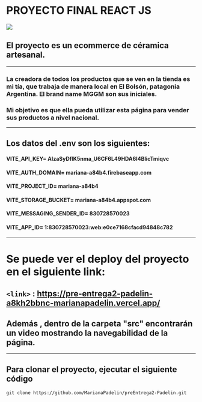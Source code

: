 # PROYECTO FINAL REACT JS

![](https://res.cloudinary.com/dvxkjikvk/image/upload/v1687124707/productos/WhatsApp_Image_2023-06-17_at_15.02.16_gch9zx.jpg)
## El proyecto es un ecommerce de céramica artesanal.
-------------
### La creadora de todos los productos que se ven en la tienda es mi tía, que trabaja de manera local en El Bolsón, patagonia Argentina. El brand name MGGM son sus iniciales.

### Mi objetivo es que ella pueda utilizar esta página para vender sus productos a nivel nacional.

-------------

## Los datos del .env son los siguientes:

#### VITE_API_KEY=  AIzaSyDflK5nma_U6CF6L49HDA6l4BIicTmiqvc
#### VITE_AUTH_DOMAIN= mariana-a84b4.firebaseapp.com
#### VITE_PROJECT_ID= mariana-a84b4
#### VITE_STORAGE_BUCKET= mariana-a84b4.appspot.com
#### VITE_MESSAGING_SENDER_ID= 830728570023
#### VITE_APP_ID= 1:830728570023:web:e0ce7168cfacd94848c782
 
-------------

# Se puede ver el deploy del proyecto en el siguiente link:

## `<link>` : https://pre-entrega2-padelin-a8kh2bbnc-marianapadelin.vercel.app/

## Además , dentro de la carpeta "src" encontrarán un video mostrando la navegabilidad de la página.
-------------
## Para clonar el proyecto, ejecutar el siguiente código

```
git clone https://github.com/MarianaPadelin/preEntrega2-Padelin.git
```